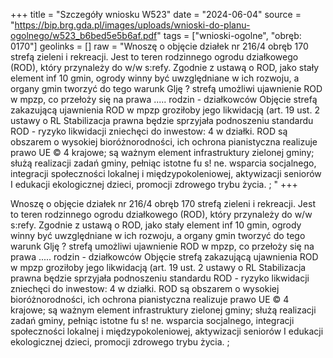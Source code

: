 +++
title = "Szczegóły wniosku W523"
date = "2024-06-04"
source = "https://bip.brg.gda.pl/images/uploads/wnioski-do-planu-ogolnego/w523_b6bed5e5b6af.pdf"
tags = ["wnioski-ogolne", "obręb: 0170"]
geolinks = []
raw = "Wnoszę o objęcie działek nr 216/4 obręb 170 strefą zieleni i rekreacji. Jest to teren rodzinnego ogrodu działkowego (ROD), który przynależy do w/w s:refy. Zgodnie z ustawą o ROD, jako stały element inf 10 gmin, ogrody winny być uwzględniane w ich rozwoju, a organy gmin tworzyć do tego warunk Glję ? strefą umożliwi ujawnienie ROD w mpzp, co przełoży się na prawa ..... rodzin - działkowców Objęcie strefą zakazującą ujawnienia ROD w mpzp groziłoby jego likwidacją (art. 19 ust. 2 ustawy o RL Stabilizacja prawna będzie sprzyjała podnoszeniu standardu ROD - ryzyko likwidacji zniechęci do inwestow: 4 w działki. ROD są obszarem o wysokiej bioróżnorodności, ich ochrona pianistyczna realizuje prawo UE © 4 krajowe; są ważnym element infrastruktury zielonej gminy; służą realizacji zadań gminy, pełniąc istotne fu s! ne. wsparcia socjalnego, integracji społeczności lokalnej i międzypokoleniowej, aktywizacji seniorów I edukacji ekologicznej dzieci, promocji zdrowego trybu życia. ; "
+++

Wnoszę o objęcie działek nr 216/4 obręb 170 strefą zieleni i rekreacji. Jest to teren rodzinnego
ogrodu działkowego (ROD), który przynależy do w/w s:refy. Zgodnie z ustawą o ROD, jako stały element
inf 10 gmin, ogrody winny być uwzględniane w ich rozwoju, a organy gmin tworzyć do tego warunk
Glję ? strefą umożliwi ujawnienie ROD w mpzp, co przełoży się na prawa ..... rodzin - działkowców
Objęcie strefą zakazującą ujawnienia ROD w mpzp groziłoby jego likwidacją (art. 19 ust. 2 ustawy o RL
Stabilizacja prawna będzie sprzyjała podnoszeniu standardu ROD - ryzyko likwidacji zniechęci do inwestow: 4
w działki. ROD są obszarem o wysokiej bioróżnorodności, ich ochrona pianistyczna realizuje prawo UE © 4
krajowe; są ważnym element infrastruktury zielonej gminy; służą realizacji zadań gminy, pełniąc istotne fu
s! ne. wsparcia socjalnego, integracji społeczności lokalnej i międzypokoleniowej, aktywizacji seniorów I
edukacji ekologicznej dzieci, promocji zdrowego trybu życia. ;



